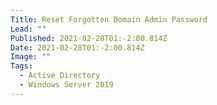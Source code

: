 ```yaml
---
Title: Reset Forgotten Domain Admin Password
Lead: ""
Published: 2021-02-28T01:-2:00.814Z
Date: 2021-02-28T01:-2:00.814Z
Image: ""
Tags:
  - Active Directory
  - Windows Server 2019
---
```


## 